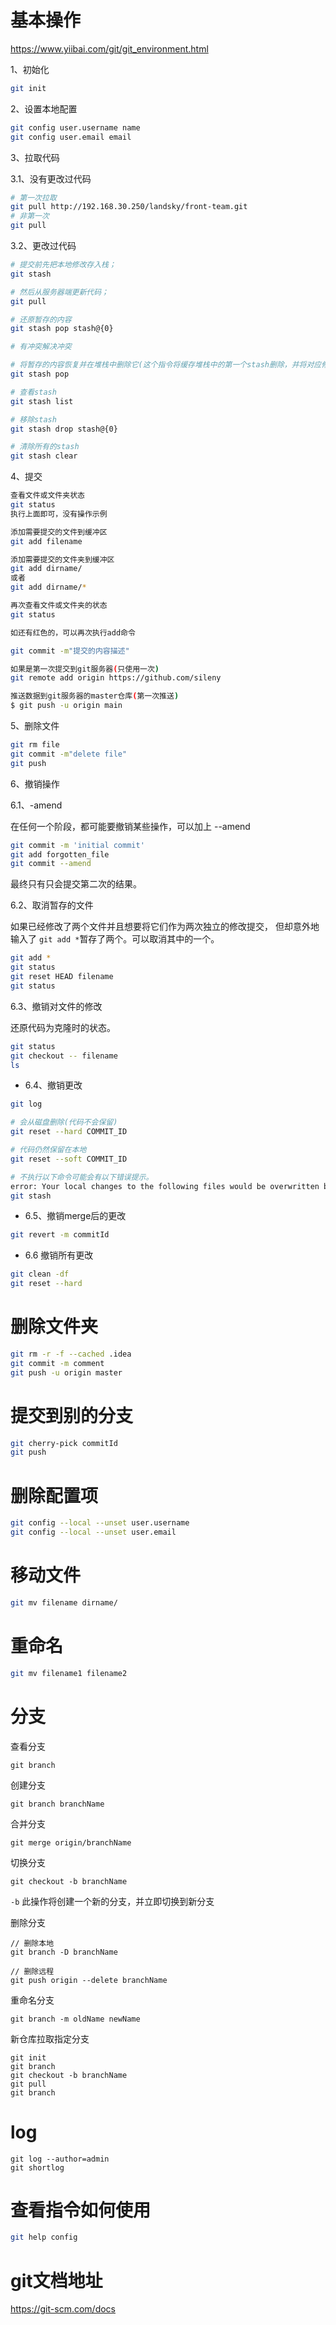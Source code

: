 # 基本操作
https://www.yiibai.com/git/git_environment.html

1、初始化
```sh
git init
```

2、设置本地配置
```sh
git config user.username name
git config user.email email
```

3、拉取代码

3.1、没有更改过代码
```sh
# 第一次拉取
git pull http://192.168.30.250/landsky/front-team.git
# 非第一次
git pull
```

3.2、更改过代码

```sh
# 提交前先把本地修改存入栈；
git stash

# 然后从服务器端更新代码；
git pull

# 还原暂存的内容
git stash pop stash@{0}

# 有冲突解决冲突

# 将暂存的内容恢复并在堆栈中删除它(这个指令将缓存堆栈中的第一个stash删除，并将对应修改应用到当前的工作目录下)。
git stash pop

# 查看stash
git stash list

# 移除stash
git stash drop stash@{0}

# 清除所有的stash
git stash clear
```

4、提交

```sh
查看文件或文件夹状态
git status
执行上面即可，没有操作示例

添加需要提交的文件到缓冲区
git add filename

添加需要提交的文件夹到缓冲区
git add dirname/
或者
git add dirname/*

再次查看文件或文件夹的状态
git status

如还有红色的，可以再次执行add命令

git commit -m"提交的内容描述"

如果是第一次提交到git服务器(只使用一次)
git remote add origin https://github.com/sileny

推送数据到git服务器的master仓库(第一次推送)
$ git push -u origin main
```

5、删除文件
```sh
git rm file
git commit -m"delete file"
git push
```

6、撤销操作

6.1、-amend

在任何一个阶段，都可能要撤销某些操作，可以加上 --amend

```sh
git commit -m 'initial commit'
git add forgotten_file
git commit --amend
```

最终只有只会提交第二次的结果。


6.2、取消暂存的文件

如果已经修改了两个文件并且想要将它们作为两次独立的修改提交，
但却意外地输入了 `git add *`暂存了两个。可以取消其中的一个。

```sh
git add *
git status
git reset HEAD filename
git status
```

6.3、撤销对文件的修改

还原代码为克隆时的状态。

```sh
git status
git checkout -- filename
ls
```

- 6.4、撤销更改
```sh
git log

# 会从磁盘删除(代码不会保留)
git reset --hard COMMIT_ID

# 代码仍然保留在本地
git reset --soft COMMIT_ID

# 不执行以下命令可能会有以下错误提示。
error: Your local changes to the following files would be overwritten by merge
git stash
```

- 6.5、撤销merge后的更改
```sh
git revert -m commitId
```

- 6.6 撤销所有更改
```sh
git clean -df
git reset --hard
```

# 删除文件夹

```sh
git rm -r -f --cached .idea
git commit -m comment
git push -u origin master
```


# 提交到别的分支

```sh
git cherry-pick commitId
git push
```


# 删除配置项

```sh
git config --local --unset user.username
git config --local --unset user.email
```

# 移动文件
```sh
git mv filename dirname/
```

# 重命名
```sh
git mv filename1 filename2
```

# 分支

查看分支
```
git branch
```

创建分支
```
git branch branchName
```

合并分支
```
git merge origin/branchName
```

切换分支
```
git checkout -b branchName
```

`-b` 此操作将创建一个新的分支，并立即切换到新分支

删除分支
```
// 删除本地
git branch -D branchName

// 删除远程
git push origin --delete branchName
```

重命名分支
```
git branch -m oldName newName
```

新仓库拉取指定分支
```
git init
git branch
git checkout -b branchName
git pull
git branch
```

# log
```
git log --author=admin
git shortlog
```

# 查看指令如何使用

```sh
git help config
```

# git文档地址
https://git-scm.com/docs

